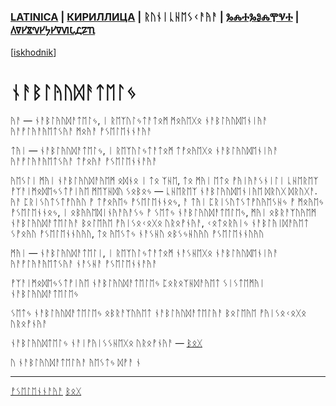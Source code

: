 ### [LATINICA](../Latn/Nablyudatelj.md) | [КИРИЛЛИЦА](../Cyrl/Наблюдатель.md) | ᚱᚢᚾᛁᚳᚺᛖᛊᚲᚨᚤᚨ | [ⰃⰎⰀⰃⰑⰎⰉⰜⰀ](../Glag/Ⱀⰰⰱⰾⱓⰴⰰⱅⰵⰾⱐ.md) | [𐍓𐍠𐍔𐍮𐍝𐍔𐍟𐍔𐍠𐍜𐍡𐍚𐍐𐍴](../Perm/𐍝𐍐𐍑𐍛𐍳𐍓𐍐𐍢𐍔𐍛𐍰.md)
[[iskhodnik](../KNIGA/Nablyudatelj.md)]

#  ᚾᚨᛒᛚᚤᚢᛞᚨᛏᛖᛚᛃ

ᚤᚨ — ᚾᚨᛒᛚᚤᚢᛞᚨᛏᛖᛚᛃ, ᛁ ᚱᛖᛉᚢᛚᛃᛏᚨᛏᛟᛗ ᛗᛟᚤᛖᚷᛟ ᚾᚨᛒᛚᚤᚢᛞᛖᚾᛁᚤᚨ ᚤᚨᚡᛚᚤᚨᚤᛖᛏᛊᚤᚨ ᛗᛟᚤᚨ ᚡᛊᛖᛚᛖᚾᚾᚨᚤᚨ

ᛏᚤᛁ — ᚾᚨᛒᛚᚤᚢᛞᚨᛏᛖᛚᛃ, ᛁ ᚱᛖᛉᚢᛚᛃᛏᚨᛏᛟᛗ ᛏᚡᛟᚤᛖᚷᛟ ᚾᚨᛒᛚᚤᚢᛞᛖᚾᛁᚤᚨ ᚤᚨᚡᛚᚤᚨᚤᛖᛏᛊᚤᚨ ᛏᚡᛟᚤᚨ ᚡᛊᛖᛚᛖᚾᚾᚨᚤᚨ

ᚤᛖᛊᛚᛁ ᛗᚤᛁ ᚾᚨᛒᛚᚤᚢᛞᚨᚤᛖᛗ ᛟᛞᚾᛟ ᛁ ᛏᛟ ᛉᚺᛖ, ᛏᛟ ᛗᚤᛁ ᛖᛏᛟ ᚡᚤᛁᚤᚨᛊᚾᛁᛚᛁ ᚳᚺᛖᚱᛖᛉ ᚡᛉᚨᛁᛗᛟᛞᛖᛃᛊᛏᚡᛁᚤᛖ ᛗᛖᛉᚺᛞᚢ ᛊᛟᛒᛟᛃ — ᚳᚺᛖᚱᛖᛉ ᚾᚨᛒᛚᚤᚢᛞᛖᚾᛁᚤᛖ ᛞᚱᚢᚷ ᛞᚱᚢᚷᚨ. ᚤᚨ ᛈᚱᛁᛊᚢᛏᛊᛏᚡᚢᚤᚢ ᚡ ᛏᚡᛟᚤᛖᛃ ᚡᛊᛖᛚᛖᚾᚾᛟᛃ, ᚨ ᛏᚤᛁ ᛈᚱᛁᛊᚢᛏᛊᛏᚡᚢᚤᛖᛊᚺᛃ ᚡ ᛗᛟᚤᛖᛃ ᚡᛊᛖᛚᛖᚾᚾᛟᛃ, ᛁ ᛟᛒᚤᚤᛖᛞᛁᚾᚤᚨᚤᚨᛊᛃ ᚡ ᛊᛖᛏᛃ ᚾᚨᛒᛚᚤᚢᛞᚨᛏᛖᛚᛖᛃ, ᛗᚤᛁ ᛟᛒᚱᚨᛉᚢᚤᛖᛗ ᚾᚨᛒᛚᚤᚢᛞᚨᛏᛖᛚᚤᚨ ᛒᛟᛚᛖᚤᛖ ᚡᚤᛁᛊᛟᚲᛟᚷᛟ ᚢᚱᛟᚡᚾᚤᚨ, ᚲᛟᛏᛟᚱᚤᛁᛃ ᚾᚨᛒᛚᚤᛁᛞᚨᚤᛖᛏ ᛊᚡᛟᚤᚢ ᚡᛊᛖᛚᛖᚾᚾᚢᚤᚢ, ᛏᛟ ᚤᛖᛊᛏᛃ ᚾᚨᛊᚺᚢ ᛟᛒᛊᛃᚺᚢᚤᚢ ᚡᛊᛖᛚᛖᚾᚾᚢᚤᚢ

ᛗᚤᛁ — ᚾᚨᛒᛚᚤᚢᛞᚨᛏᛖᛚᛁ, ᛁ ᚱᛖᛉᚢᛚᛃᛏᚨᛏᛟᛗ ᚾᚨᛊᚺᛖᚷᛟ ᚾᚨᛒᛚᚤᚢᛞᛖᚾᛁᚤᚨ ᚤᚨᚡᛚᚤᚨᚤᛖᛏᛊᚤᚨ ᚾᚨᛊᚺᚨ ᚡᛊᛖᛚᛖᚾᚾᚨᚤᚨ


ᚡᛉᚨᛁᛗᛟᛞᛖᛃᛊᛏᚡᛁᚤᛖ ᚾᚨᛒᛚᚤᚢᛞᚨᛏᛖᛚᛖᛃ ᛈᛟᚱᛟᛉᚺᛞᚨᚤᛖᛏ ᛊᛁᛊᛏᛖᛗᚤᛁ ᚾᚨᛒᛚᚤᚢᛞᚨᛏᛖᛚᛖᛃ

ᛊᛖᛏᛃ ᚾᚨᛒᛚᚤᚢᛞᚨᛏᛖᛚᛖᛃ ᛟᛒᚱᚨᛉᚢᚤᛖᛏ ᚾᚨᛒᛚᚤᚢᛞᚨᛏᛖᛚᚤᚨ ᛒᛟᛚᛖᚤᛖ ᚡᚤᛁᛊᛟᚲᛟᚷᛟ ᚢᚱᛟᚡᚾᚤᚨ

ᚾᚨᛒᛚᚤᚢᛞᛏᛖᛚᛃ ᚾᚨᛁᚡᚤᛁᛊᛊᚺᛖᚷᛟ ᚢᚱᛟᚡᚾᚤᚨ — [ᛒᛟᚷ](ᛒᛟᚷ.md) 

ᚢ ᚾᚨᛒᛚᚤᚢᛞᚨᛏᛖᛚᚤᚨ ᚤᛖᛊᛏᛃ ᛞᚡᚨ ᚾ

___
[ᚡᛊᛖᛚᛖᚾᚾᚨᚤᚨ](ᚡᛊᛖᛚᛖᚾᚾᚨᚤᚨ.md)
[ᛒᛟᚷ](ᛒᛟᚷ.md)
